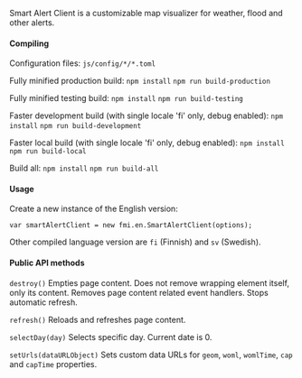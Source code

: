Smart Alert Client is a customizable map visualizer for weather, flood and other alerts.

#### Compiling

Configuration files:
`js/config/*/*.toml`

Fully minified production build:
`npm install`
`npm run build-production`

Fully minified testing build:
`npm install`
`npm run build-testing`

Faster development build (with single locale 'fi' only, debug enabled):
`npm install`
`npm run build-development`

Faster local build (with single locale 'fi' only, debug enabled):
`npm install`
`npm run build-local`

Build all:
`npm install`
`npm run build-all`

#### Usage

Create a new instance of the English version:

`var smartAlertClient = new fmi.en.SmartAlertClient(options);`

Other compiled language version are `fi` (Finnish) and `sv` (Swedish).

#### Public API methods

`destroy()`
Empties page content. Does not remove wrapping element itself, only its content. Removes page content related event handlers. Stops automatic refresh.

`refresh()`
Reloads and refreshes page content.

`selectDay(day)`
Selects specific day. Current date is 0.

`setUrls(dataURLObject)`
Sets custom data URLs for `geom`, `woml`, `womlTime`, `cap` and `capTime` properties.
